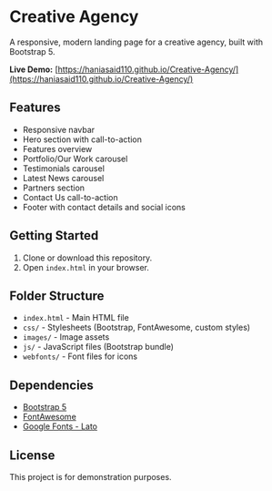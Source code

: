 # Creative Agency

A responsive, modern landing page for a creative agency, built with Bootstrap 5.

**Live Demo:** [https://haniasaid110.github.io/Creative-Agency/](https://haniasaid110.github.io/Creative-Agency/)

## Features

- Responsive navbar
- Hero section with call-to-action
- Features overview
- Portfolio/Our Work carousel
- Testimonials carousel
- Latest News carousel
- Partners section
- Contact Us call-to-action
- Footer with contact details and social icons

## Getting Started

1. Clone or download this repository.
2. Open `index.html` in your browser.

## Folder Structure

- `index.html` - Main HTML file
- `css/` - Stylesheets (Bootstrap, FontAwesome, custom styles)
- `images/` - Image assets
- `js/` - JavaScript files (Bootstrap bundle)
- `webfonts/` - Font files for icons

## Dependencies

- [Bootstrap 5](https://getbootstrap.com/)
- [FontAwesome](https://fontawesome.com/)
- [Google Fonts - Lato](https://fonts.google.com/specimen/Lato)

## License

This project is for demonstration purposes.
